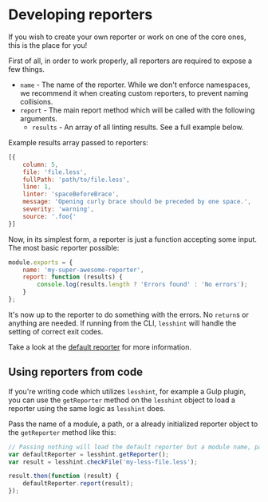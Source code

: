 # Developing reporters
If you wish to create your own reporter or work on one of the core ones, this is the place for you!

First of all, in order to work properly, all reporters are required to expose a few things.
* `name` - The name of the reporter. While we don't enforce namespaces, we recommend it when creating custom reporters, to prevent naming collisions.
* `report` - The main report method which will be called with the following arguments.
    * `results` - An array of all linting results. See a full example below.

Example results array passed to reporters:
```js
[{
    column: 5,
    file: 'file.less',
    fullPath: 'path/to/file.less',
    line: 1,
    linter: 'spaceBeforeBrace',
    message: 'Opening curly brace should be preceded by one space.',
    severity: 'warning',
    source: '.foo{'
}]
```

Now, in its simplest form, a reporter is just a function accepting some input. The most basic reporter possible:
```js
module.exports = {
    name: 'my-super-awesome-reporter',
    report: function (results) {
        console.log(results.length ? 'Errors found' : 'No errors');
    }
};
```

It's now up to the reporter to do something with the errors. No `return`s or anything are needed. If running from the CLI, `lesshint` will handle the setting of correct exit codes.

Take a look at the [default reporter](https://github.com/lesshint/lesshint/blob/master/lib/reporters/default.js) for more information.

## Using reporters from code
If you're writing code which utilizes `lesshint`, for example a Gulp plugin, you can use the `getReporter` method on the `lesshint` object to load a reporter using the same logic as `lesshint` does.

Pass the name of a module, a path, or a already initialized reporter object to the `getReporter` method like this:

```js
// Passing nothing will load the default reporter but a module name, path, or reporter object could be passed instead.
var defaultReporter = lesshint.getReporter();
var result = lesshint.checkFile('my-less-file.less');

result.then(function (result) {
    defaultReporter.report(result);
});
```
